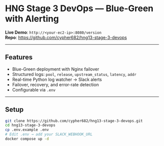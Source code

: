 
# HNG Stage 3 DevOps — Blue-Green with Alerting

**Live Demo**: `http://<your-ec2-ip>:8080/version`  
**Repo**: https://github.com/cypher682/hng13-stage-3-devops

---

## Features
- Blue-Green deployment with Nginx failover
- Structured logs: `pool`, `release`, `upstream_status`, `latency`, `addr`
- Real-time Python log watcher → Slack alerts
- Failover, recovery, and error-rate detection
- Configurable via `.env`

---

## Setup

```bash
git clone https://github.com/cypher682/hng13-stage-3-devops.git
cd hng13-stage-3-devops
cp .env.example .env
# Edit .env → add your SLACK_WEBHOOK_URL
docker compose up -d
